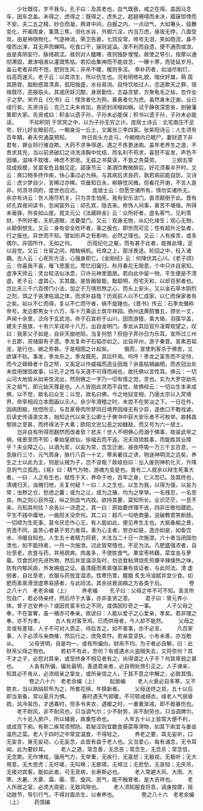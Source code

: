 <!-- { "loadSidebar": true } -->
　　少壮既往，岁不我与。孔子曰：及其老也，血气既衰，戒之在得。盖因马念车，因车念盖。未得之，虑得之；既得之，虑失之。趑趄嗫嚅而未决，寤寐惊悸而不安。夫二五之精，妙合而凝，两肾中间，白膜之内，一点动气，大如箸头，鼓舞变化，开阖周身，薰蒸三焦，消化水谷，外御六淫，内当万虑，昼夜无停，八面受攻。由是神随物化，气逐神消，荣卫告衰，七窍反常，啼号无泪，笑如雨流，鼻不嚏而出涕，耳无声而蝉鸣。吃食口干，寐则涎溢。溲不利而自遗，便不通而或泄。由是真阴妄行，脉络疏涩。昼则对人瞌睡，夜则独卧惺惺。故使之导引，按摩以通彻滞固，漱津咽液以灌溉焦枯。若扣齿集神而不能敛念，一曝十寒，而徒延岁月。虽云老者非肉不饱，肥则生风；非帛不暖，暖则多淫。 幸补药者，如油尽剔灯，焰高而速灭。老子云：以其浓生，所以伤生也。况有明修礼貌，暗伏奸雄，萌 腐其肠胃，脂粉惑其清真，孤阳独盛，水谷易消。自恃饮啖过人，恣造欺天之罪，宿缘既尽，恶报临头。其或厌妖沉酣，身居勤俭，志益贪婪，方聚龟毛之毡，忽作女子之梦。宋齐丘《化书》云：悭贪者化为狗，暴勇者化为虎。虽然身未迁谢，业已成行矣。先贤诗云：克己工夫未肯加，吝骄封闭缩如蜗。试于静夜深思省，剖破藩篱即大家。先贤戒曰：积金以遗子孙，子孙未必能保；积书以遗子孙，子孙未必能读。
　　不如积阴 于冥冥之中，以为子孙无穷之计。庞居士诗云：北宅南庄不足夸，好儿好女眼前花。一朝身没一丘土，又属张三李四家。张紫阳诗云：人生须有百年期，寿夭穷通莫预知。
　　昨日街头方走马，今朝棺内已眠尸。妻财遗下非君有，罪业将行难自欺。大药不求争得遇，遇之不炼更迷痴。盖年老养生之道，不贵求其充，当以前贤破幻之诗洗涤胸中忧结，而名利不苟求，喜怒不妄发，声色不因循，滋味不耽嗜，神虑不邪思。无益之书莫读，不急之务莫劳。
　　三纲五常现成规模，贫富安危且据见定。邵康节云：美酒饮教微醉后，好花须看半开时。又云：爽口物多终作疾，快心事过必为殃。与其病后求良药，孰若病前能自防。又诗云：虑少梦自少，言稀过亦稀。帘垂知日永，柳静觉风微。但看花开谢，不言人是非。何须寻洞府，度世也应迟。
　　庞居士云：但愿空诸所有，慎勿实诸所无。余亦有诗云：世人用尽机关，只为贪生怕死。我有安乐法门，直须颠倒于此。晋有祁孔宾夜间读书，忽闻窗外云：祁孔宾，隐去来。修饰人间事，甚苦不堪偕。所得未毫铢，所丧如山崖。晁文元公《法藏碎金》云：众所好者，虚名客气，见利羡财。予所好者，天机道眼，法要度门。又云：观身无物，从幻化缘生；观心无物，从颠倒想生。又云：身有安全败坏者，事之报也，即世而可见；性有超升沦坠者，行之报也，异世而不知。譬如形声之有影响，必然之理也。又云：人有疾苦，或多偶尔。非固所作，无如之何。
　　历观纪化之躯，而有甚于此者，能推此理，足以自觉。又云：仕宦之间，暗触祸机。衽席之上，密涉畏途。轮回之中，枉入诸趣。古人云：心死形方活，心强身即亡。《金刚经》云：何降伏其心川。《老子颂》云：你喜我不喜，雁飞思塞北。莺忆旧窠归，秋月春花无限意，个中只许自家知。虚净天师云：灵台皎洁似冰壶，只许元神里面居。若向此中留一物，平生便是不清虚。老子云：虚其心，实其腹。是皆融智能，黜聪明，而宅天和，以却百邪者也。岂比夫三千六百傍门小法，加之于万境煎熬之心，而头上安头，又以金石草木刚烈之剂，饵之于丧津枯涸之体，而求补益哉？历观前人以不仁成家，以仁而保家者有之矣。如以不仁而得，复以不仁而守者，祸不旋踵也。《晋书》传云：石季龙僭称帝号，发近郡男女十六万，车十万乘运土筑华林园。扬州送黄鹄雏五，颈长一丈，声闻十余里，泛舟于玄武池。命子石宣祈于山川，因而游猎，乘大辂，羽葆华盖，建天子旌旗，十有六军戎卒十八万，出自金明门。季龙从其后官升凌霄观望之，叹曰：我家父子如是，自非天崩地陷，当复何愁？但抱子弄孙日为乐耳。宣所过三州十五郡，资储靡有孑遗。季龙复命子石韬亦如之。出自并州，游于秦晋。宣素恶韬宠，是行也，嫉之弥甚。于是相图之计起矣。
　　俄而，宣使刺客杀于佛舍，又欲谋不轨。事发，季龙杀之。季龙既死，其后歼焉。呜呼！季龙之富贵而不足恃，而今之碌碌者十百之帑，又奚足以作威福而造业因哉？余虽枯槁幽栖，而衣冠出处未尝用馊馅故事，以孔子之性与天道不可得而闻也，故托佛以言性耳。佛云：一切山河大地皆从如来性流出，然则佛之一字乃一切有情之觉，灵也。实为大罗空劫先天之祖气，即元始天尊是也。人人皆抱此灵而不自觉，故佛经云：一切众生本来成佛，以不觉，故名曰众生；以觉，故名曰佛。今之地狱变相，乃唐太宗以入冥境界，命宰相阎立本图画以示人。余少年滑稽之时，未尝不在笑淡之下。一日在外，因病困极，恍惚所见，与吾家骨肉所梦同日境界因缘无有少异，遂绝口不敢戏谑。后读史传语录文本，始知近代以来王公卿士于佛书中获大安乐者不可枚举。故韩昌黎排之至甚，而终得法于大乘；欧阳文忠公恶之如雠敌，而又号为六一居士。
　　岂非自有所得而翻然而改者欤？悲夫！世人不明佛心而溺于佛事，故粱武帝之祸，侯景至而不知；秦始皇欲仙，徐福去而不返。况夫琐琐胜事，而能胜其业障乎？夫业障之心，以酒为浆，以妄为常，念念迁谢。昼夜呼吸一万三千五百息，一息脉行三寸，元气周身，脉行八百一十丈，寒来暑往之诱，物迷神明流之远矣。养生之士以此为主，则是认贼为子，岂不谬哉？故岐伯曰：出入废则神机化灭，升降息则气立孤危。《易》曰：精气为物，游魂为变是也。昔有二人就余以辩生死事大者。一曰：人之有生也，赋性于天，养命于地，百年之身，仁义而已。及其终也，清魂归天，浊魄归地，夫复何疑？一曰：人之生也，以生为我，以得为强，以妄为常；虫秽之仓，愁虑之囊；或为之让，或为之攘，均为之孳孳。一名残忍，一名忠良。拘之则心目外寇，纵之则血气内戕。欲持其要，莫知所长。业识茫茫，一息不来，乌知其何往？余各以一诗遗之，其一曰：原始要终理不讹，四非庄敬怕蹉跎。平生不践中庸地，一曲阳关没奈何。其二曰：超凡一句绝商量，说破教君笑断肠。一切顺为生死事，莫令厌恋作心王。有人能如此，便见养生主也。大抵桑榆之景，劳逸不同，盖劳心者甚于劳力者耳。善为心主者，劳亦如是，逸亦如是，如鱼饮水，冷暖自知也。人生五十者精力将衰，大法当二十日一次施泄。六十者当闭固勿泄也，如不能持者，一月一次施泄。过此皆常情也，不足为法。凡肥盛强浓者，自壮至老，衣食与药，并用疏爽。肉虽多，不使胜食气。果宜枣柿藕，菜宜韭与萝菔。饮食饥时先进热物，然后并宜温凉及时，勿恣食粘滑烧炙煎爆辛辣燥热之味，防有内郁风痰，外发痈疽之证。虽清瘦而素禀强实兼有痰证者，与此同法。清 虚弱者，自壮至老，衣服与药皆宜温浓。性寒伤胃，腥膻 炙生冷油腻并宜少食。如肥而素禀滑泄虚寒易感者，与此同法。其余扶衰润槁之方各类于后。
　　
　　卷之八十六　老老余编（上）
　　养老编
　　孔子曰：父母之年不可不知。圣言所包自广，若必待亲终，然后尽于大事，亦非圣贤之意。
　　君子曰：曾元养小体。曾子岂安养小？或因贫富丰俭之不同，或偶因珍奇之一事。
　　人子父母之奉，不在富奢，虽一橘亦可奉亲。故谚曰：人能以爱子之心爱亲，孝矣。若非理之奉，亦不为孝。
　　古人有对客烹鸡，已而供母者，今人却不能然。
　　父母之言或有差错，人子不可对人质正，待后言之。如不害事，亦不必言。
　　凡百家事，人子必须与亲商榷，然后行之，庶免乖忤。若亲意坚执，小有未善，亦当勉从。
　　父母贤明，自是均一。或有所偏向，财帛不均，为子者必自解，曰：此财帛父母之物也。
　　若初不有此，奈何？有或遇水火盗贼失去，又将奈何？其不才之子，必怨对其亲，或至终身不相见者有之，尚得谓之人子乎？何其卑弱之甚也。
　　人各有所偏，偏处最明，善道君亲者，必自明处傍引正之。人子谏亲，知其必不肯从，必浓结亲之挚友，或所亲信之人，于其不意之中解之，必致其情。
　　
　　卷之八十六　老老余编（上）
　　起居编
　　老人火衰必自多寒，又不胜衣，当以熟绢软布为之，所套花绵，年换新者。
　　父母送终之具，五十以后即当渐备，常以夏月为惧。
　　春时遇天气顿暖，不可顿减绵衣。缘老人气弱骨疏，风冷易伤，才透春时，但多令夹衣，遇暖之时，一重重渐减，即不致暴伤也。
　　老不耐风，非不耐风也，只当调气尔；少不耐劳，非不耐劳也，只当调脾尔。
　　六十忌入房户，所以辅衰，故重性命也。
　　人年五十以上皆常大便不利，或成苦下痢。有斯二疾常须预防。若秘涩则宜数食葵菜等滑物，如其下痢宜与姜韭温热之菜。老人于四时之中常宜温食，不得轻之。
　　养老之要，耳无妄听，口无妄言，身无妄动，心无妄念，此皆有益于老人也。又当爱心，每有诵念，无令耳闻，此为要妙耳。
　　老人之道，常念善，无念恶；常念生，无念杀；常念信，无念欺。无作博戏，强用气力，无举重，无疾行，无喜怒；无极视，无极听；无大用意，无大思虎；无吁嗟，无叫唤；无歌啸，无啼泣；无悲愁，无哀恸；无庆吊，无接对宾客。能如此者，可无至病，长寿斯必也。
　　老人常避大风、大雨、大寒、大暑、大雾、霜、霰、雪、旋风、恶气，能不触冒者，是大吉祥也。
　　老人所居之室，必须大周密，无致风隙也。
　　老人须知服食将息，调身按摩，摇动肢节，导引行气，不得对面杀生，以奉养也。
　　
　　卷之八十六　老老余编（上）
　　药饵编
